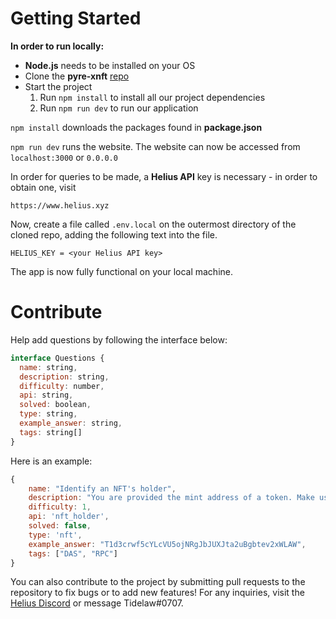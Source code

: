 # **Getting Started**

**In order to run locally:**


- **Node.js** needs to be installed on your OS
- Clone the **pyre-xnft** [repo](https://github.com/Tidelaw/pyre.git)
- Start the project
    1. Run `npm install` to install all our project dependencies
    2. Run `npm run dev` to run our application


`npm install` downloads the packages found in **package.json**

`npm run dev` runs the website. The website can now be accessed from `localhost:3000` or `0.0.0.0`

In order for queries to be made, a **Helius API** key is necessary - in order to obtain one, visit 

`https://www.helius.xyz `

Now, create a file called `.env.local` on the outermost directory of the cloned repo, adding the following text into the file.

```
HELIUS_KEY = <your Helius API key>
```
The app is now fully functional on your local machine.


# **Contribute**

Help add questions by following the interface below:

``` javascript
interface Questions {
  name: string,
  description: string,
  difficulty: number,
  api: string,
  solved: boolean,
  type: string,
  example_answer: string,
  tags: string[]
}
```

Here is an example:
```js
{
    name: "Identify an NFT's holder",
    description: "You are provided the mint address of a token. Make use of Helius's services to identify the holder of the provided NFT token address.",
    difficulty: 1,
    api: 'nft_holder',
    solved: false,
    type: 'nft',
    example_answer: "T1d3crwf5cYLcVU5ojNRgJbJUXJta2uBgbtev2xWLAW",
    tags: ["DAS", "RPC"]
}
```

You can also contribute to the project by submitting pull requests to the repository to fix bugs or to add new features! For any inquiries, visit the [Helius Discord](https://discord.gg/helius) or message Tidelaw#0707.
